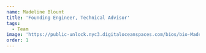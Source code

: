 ```yaml
---
name: Madeline Blount
title: 'Founding Engineer, Technical Advisor'
tags:
  - Team
image: 'https://public-unlock.nyc3.digitaloceanspaces.com/bios/bio-Madeline.png'
order: 1
---
```


